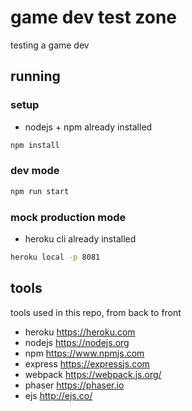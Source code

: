 # game dev test zone

testing a game dev

## running

### setup

- nodejs + npm already installed

```bash
npm install
```

### dev mode

```bash
npm run start
```

### mock production mode

- heroku cli already installed

```bash
heroku local -p 8081
```

## tools

tools used in this repo, from back to front

- heroku https://heroku.com
- nodejs https://nodejs.org
- npm https://www.npmjs.com
- express https://expressjs.com
- webpack https://webpack.js.org/
- phaser https://phaser.io
- ejs http://ejs.co/
